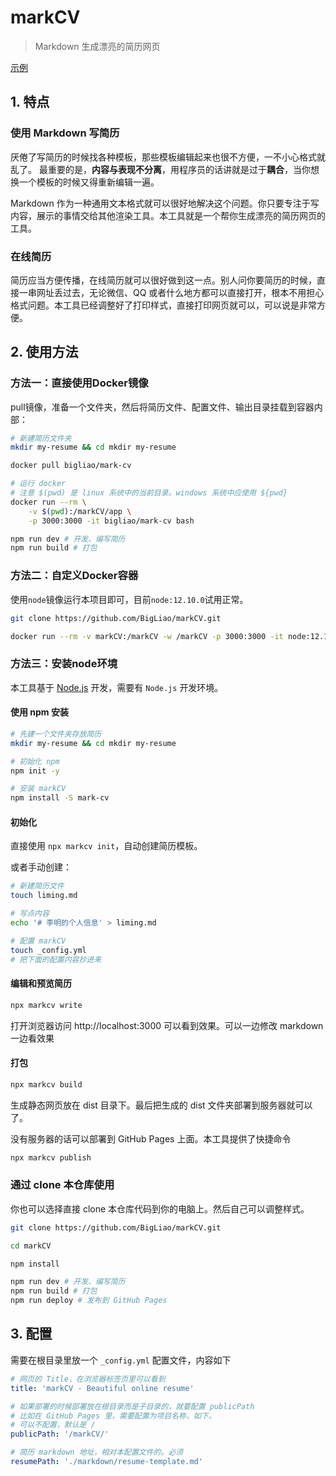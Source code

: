 # markCV
> Markdown 生成漂亮的简历网页

[示例](https://bigliao.github.io/markCV/)

## 1. 特点

### 使用 Markdown 写简历

厌倦了写简历的时候找各种模板，那些模板编辑起来也很不方便，一不小心格式就乱了。
最重要的是，**内容与表现不分离**，用程序员的话讲就是过于**耦合**，当你想换一个模板的时候又得重新编辑一遍。

Markdown 作为一种通用文本格式就可以很好地解决这个问题。你只要专注于写内容，展示的事情交给其他渲染工具。本工具就是一个帮你生成漂亮的简历网页的工具。

### 在线简历

简历应当方便传播，在线简历就可以很好做到这一点。别人问你要简历的时候，直接一串网址丢过去，无论微信、QQ 或者什么地方都可以直接打开，根本不用担心格式问题。本工具已经调整好了打印样式，直接打印网页就可以，可以说是非常方便。

## 2. 使用方法

### 方法一：直接使用Docker镜像

pull镜像，准备一个文件夹，然后将简历文件、配置文件、输出目录挂载到容器内部：

```bash
# 新建简历文件夹
mkdir my-resume && cd mkdir my-resume

docker pull bigliao/mark-cv

# 运行 docker
# 注意 $(pwd) 是 linux 系统中的当前目录。windows 系统中应使用 ${pwd}
docker run --rm \
    -v $(pwd):/markCV/app \
    -p 3000:3000 -it bigliao/mark-cv bash

npm run dev # 开发、编写简历
npm run build # 打包
```

### 方法二：自定义Docker容器

使用`node`镜像运行本项目即可，目前`node:12.10.0`试用正常。

```bash
git clone https://github.com/BigLiao/markCV.git

docker run --rm -v markCV:/markCV -w /markCV -p 3000:3000 -it node:12.10.0 bash
```

### 方法三：安装node环境
本工具基于 [Node.js](https://nodejs.org) 开发，需要有 `Node.js` 开发环境。

#### 使用 npm 安装
```bash
# 先建一个文件夹存放简历
mkdir my-resume && cd mkdir my-resume

# 初始化 npm
npm init -y

# 安装 markCV
npm install -S mark-cv

```
#### 初始化
直接使用 `npx markcv init`，自动创建简历模板。

或者手动创建：
```bash
# 新建简历文件
touch liming.md

# 写点内容
echo '# 李明的个人信息' > liming.md

# 配置 markCV 
touch _config.yml
# 把下面的配置内容抄进来
```

#### 编辑和预览简历
```bash
npx markcv write
```
打开浏览器访问 http://localhost:3000 可以看到效果。可以一边修改 markdown 一边看效果

#### 打包
```bash
npx markcv build
```
生成静态网页放在 dist 目录下。最后把生成的 dist 文件夹部署到服务器就可以了。

没有服务器的话可以部署到 GitHub Pages 上面。本工具提供了快捷命令
```bash
npx markcv publish
```

### 通过 clone 本仓库使用

你也可以选择直接 clone 本仓库代码到你的电脑上。然后自己可以调整样式。
```bash
git clone https://github.com/BigLiao/markCV.git

cd markCV

npm install

npm run dev # 开发、编写简历
npm run build # 打包
npm run deploy # 发布到 GitHub Pages

```

## 3. 配置
需要在根目录里放一个 `_config.yml` 配置文件，内容如下
```yml
# 网页的 Title，在浏览器标签页里可以看到
title: 'markCV - Beautiful online resume' 

# 如果部署的时候部署放在根目录而是子目录的，就要配置 publicPath
# 比如在 GitHub Pages 里，需要配置为项目名称，如下。
# 可以不配置，默认是 / 
publicPath: '/markCV/'

# 简历 markdown 地址，相对本配置文件的。必须
resumePath: './markdown/resume-template.md'
```
